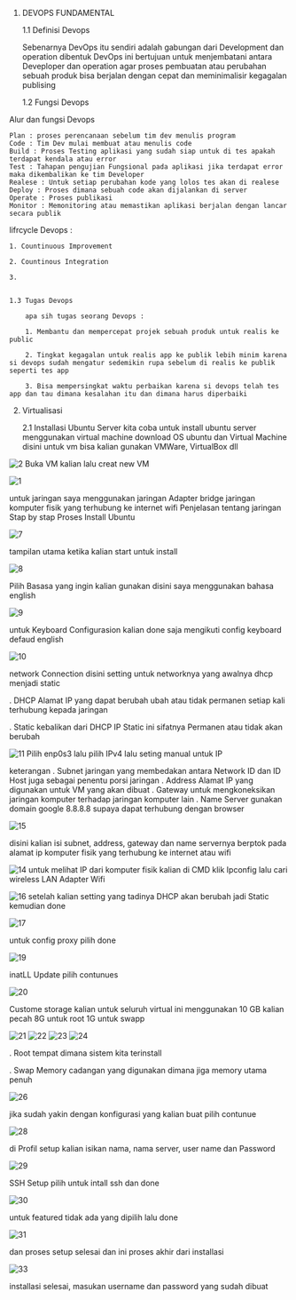 1. DEVOPS FUNDAMENTAL

    1.1 Definisi Devops
    
    Sebenarnya DevOps itu sendiri adalah gabungan dari Development dan operation dibentuk DevOps ini bertujuan untuk menjembatani antara Deveploper dan operation agar proses pembuatan atau perubahan sebuah produk bisa berjalan dengan cepat dan meminimalisir kegagalan publising

    1.2 Fungsi Devops

Alur dan fungsi Devops

    Plan : proses perencanaan sebelum tim dev menulis program
    Code : Tim Dev mulai membuat atau menulis code
    Build : Proses Testing aplikasi yang sudah siap untuk di tes apakah terdapat kendala atau error
    Test : Tahapan pengujian Fungsional pada aplikasi jika terdapat error maka dikembalikan ke tim Developer
    Realese : Untuk setiap perubahan kode yang lolos tes akan di realese
    Deploy : Proses dimana sebuah code akan dijalankan di server
    Operate : Proses publikasi
    Monitor : Memonitoring atau memastikan aplikasi berjalan dengan lancar secara publik

lifrcycle Devops :

    1. Countinuous Improvement
    
    2. Countinous Integration
    
    3. 
   
    
    1.3 Tugas Devops

        apa sih tugas seorang Devops :
        
        1. Membantu dan mempercepat projek sebuah produk untuk realis ke public
        
        2. Tingkat kegagalan untuk realis app ke publik lebih minim karena si devops sudah mengatur sedemikin rupa sebelum di realis ke publik seperti tes app 
        
        3. Bisa mempersingkat waktu perbaikan karena si devops telah tes app dan tau dimana kesalahan itu dan dimana harus diperbaiki
            

2. Virtualisasi 
    
    2.1 Installasi Ubuntu Server
kita coba untuk install ubuntu server menggunakan virtual machine download OS ubuntu dan Virtual Machine disini untuk vm bisa kalian gunakan VMWare, VirtualBox dll

![2](https://github.com/andriwisnu234/Devops_Dumbwasy_Andri_Wisnu/assets/135598387/981ea511-08b4-4d8b-919a-ffdbaea5e378)
Buka VM kalian lalu creat new VM

![1](https://github.com/andriwisnu234/Devops_Dumbwasy_Andri_Wisnu/assets/135598387/7f634ee0-deb6-4345-9ceb-0e05593ca4f9)



untuk jaringan saya menggunakan jaringan Adapter bridge jaringan komputer fisik yang terhubung ke internet wifi
Penjelasan tentang jaringan
Stap by stap Proses Install Ubuntu 

![7](https://github.com/andriwisnu234/Devops_Dumbwasy_Andri_Wisnu/assets/135598387/3b5440b8-3fa4-4077-a4f4-b7dafcf37ab6)

tampilan utama ketika kalian start untuk install

![8](https://github.com/andriwisnu234/Devops_Dumbwasy_Andri_Wisnu/assets/135598387/5c74ddae-d620-4300-ad13-1946af53e61d)

Pilih Basasa yang ingin kalian gunakan disini saya menggunakan bahasa english

![9](https://github.com/andriwisnu234/Devops_Dumbwasy_Andri_Wisnu/assets/135598387/0e092853-6123-4cf9-b2f7-85a0e8e430ea)

untuk Keyboard Configurasion kalian done saja mengikuti config keyboard defaud english

![10](https://github.com/andriwisnu234/Devops_Dumbwasy_Andri_Wisnu/assets/135598387/76e783bd-f0ea-4cc3-ab58-2fc1bc1abd1a)

network Connection disini setting untuk networknya yang awalnya dhcp menjadi static 
   
   . DHCP Alamat IP yang dapat berubah ubah atau tidak permanen setiap kali terhubung kepada jaringan
   
   . Static kebalikan dari DHCP IP Static ini sifatnya Permanen atau tidak akan berubah

![11](https://github.com/andriwisnu234/Devops_Dumbwasy_Andri_Wisnu/assets/135598387/f9aef4c9-a508-4ab7-b2aa-807a64bbab1e)
Pilih enp0s3 lalu pilih IPv4 lalu seting manual untuk IP

keterangan 
    . Subnet jaringan yang membedakan antara Network ID dan ID Host juga sebagai penentu porsi jaringan 
    . Address Alamat IP yang digunakan untuk VM yang akan dibuat
    . Gateway untuk mengkoneksikan jaringan komputer terhadap jaringan komputer lain
    . Name Server gunakan domain google 8.8.8.8 supaya dapat terhubung dengan browser
    
![15](https://github.com/andriwisnu234/Devops_Dumbwasy_Andri_Wisnu/assets/135598387/f95f107a-b093-44f9-864b-cc4e5ed195af)

disini kalian isi subnet, address, gateway dan name servernya berptok pada alamat ip komputer fisik yang terhubung ke internet atau wifi

![14](https://github.com/andriwisnu234/Devops_Dumbwasy_Andri_Wisnu/assets/135598387/706841a7-23cc-4d4f-8a81-fc89f6a884ef)
untuk melihat IP dari komputer fisik kalian di CMD klik Ipconfig lalu cari wireless LAN Adapter Wifi 

![16](https://github.com/andriwisnu234/Devops_Dumbwasy_Andri_Wisnu/assets/135598387/037cae31-f24d-4451-8782-5101cb54d367)
setelah kalian setting yang tadinya DHCP akan berubah jadi Static kemudian done

![17](https://github.com/andriwisnu234/Devops_Dumbwasy_Andri_Wisnu/assets/135598387/35cd19e8-87bd-4f80-8f54-ab426eda71c2)

untuk config proxy pilih done

![19](https://github.com/andriwisnu234/Devops_Dumbwasy_Andri_Wisnu/assets/135598387/06cfacba-e603-47cf-9bdb-dad6c3116b9a)

inatLL Update pilih contunues

![20](https://github.com/andriwisnu234/Devops_Dumbwasy_Andri_Wisnu/assets/135598387/b3690ba8-9f63-463c-b527-d99410bffcf3)

Custome storage kalian untuk seluruh virtual ini menggunakan 10 GB kalian pecah 8G untuk root 1G untuk swapp 

![21](https://github.com/andriwisnu234/Devops_Dumbwasy_Andri_Wisnu/assets/135598387/8af5dc88-e81b-4316-ab2a-707d12bad7b8)
![22](https://github.com/andriwisnu234/Devops_Dumbwasy_Andri_Wisnu/assets/135598387/d60d30c0-fd07-4365-90da-ccdd1ca03779)
![23](https://github.com/andriwisnu234/Devops_Dumbwasy_Andri_Wisnu/assets/135598387/dccc5a04-9049-437b-8b94-1bb7cd7bfbc5)
![24](https://github.com/andriwisnu234/Devops_Dumbwasy_Andri_Wisnu/assets/135598387/554f937e-5583-4983-abcb-be5f3f6dc6c3)
  
  . Root tempat dimana sistem kita terinstall
  
  . Swap Memory cadangan yang digunakan dimana jiga memory utama penuh

![26](https://github.com/andriwisnu234/Devops_Dumbwasy_Andri_Wisnu/assets/135598387/b3cbbd0d-58b9-45dd-ace8-063eec989957)

jika sudah yakin dengan konfigurasi yang kalian buat pilih contunue

![28](https://github.com/andriwisnu234/Devops_Dumbwasy_Andri_Wisnu/assets/135598387/72b9622f-a60d-4402-bf2b-f5e58a055807)

di Profil setup kalian isikan nama, nama server, user name dan Password

![29](https://github.com/andriwisnu234/Devops_Dumbwasy_Andri_Wisnu/assets/135598387/34272229-0a21-47ba-93b9-82ec91a0c39f)

SSH Setup pilih untuk intall ssh dan done

![30](https://github.com/andriwisnu234/Devops_Dumbwasy_Andri_Wisnu/assets/135598387/f2d6c13e-611f-4a94-b106-9f43e50272c2)

untuk featured tidak ada yang dipilih lalu done

![31](https://github.com/andriwisnu234/Devops_Dumbwasy_Andri_Wisnu/assets/135598387/189afe6f-a9d3-4975-98f8-b7bc8a6e8759)

dan proses setup selesai dan ini proses akhir dari installasi

![33](https://github.com/andriwisnu234/Devops_Dumbwasy_Andri_Wisnu/assets/135598387/b90a89bc-2d37-405f-9a26-2f7bf1fd04b6)

installasi selesai, masukan username dan password yang sudah dibuat

